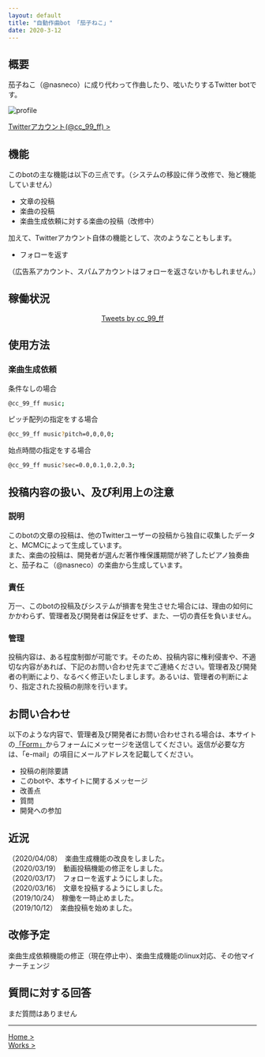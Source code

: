 ```yaml
---
layout: default
title: "自動作曲bot 「茄子ねこ」"
date: 2020-3-12
---
```


## 概要

茄子ねこ（@nasneco）に成り代わって作曲したり、呟いたりするTwitter botです。

 ![profile](https://nakashimas.github.io/img/nasneco/profile.png "profile")

[Twitterアカウント(@cc_99_ff) >](https://twitter.com/cc_99_ff)

## 機能

このbotの主な機能は以下の三点です。（システムの移設に伴う改修で、殆ど機能していません）

- 文章の投稿
- 楽曲の投稿
- 楽曲生成依頼に対する楽曲の投稿（改修中）

加えて、Twitterアカウント自体の機能として、次のようなこともします。

- フォローを返す

（広告系アカウント、スパムアカウントはフォローを返さないかもしれません。）

## 稼働状況

<div style="text-align:center;">
    <a class="twitter-timeline" data-width="320" data-height="400" data-chrome="transparent nofooter" data-link-color="#ff8080" href="https://twitter.com/cc_99_ff?ref_src=twsrc%5Etfw">
        Tweets by cc_99_ff
    </a>
    <script async src="https://platform.twitter.com/widgets.js" charset="utf-8"></script>
</div>

## 使用方法

### 楽曲生成依頼

条件なしの場合

```sh
@cc_99_ff music;
```

ピッチ配列の指定をする場合

```sh
@cc_99_ff music?pitch=0,0,0,0;
```

始点時間の指定をする場合

```sh
@cc_99_ff music?sec=0.0,0.1,0.2,0.3;
```

## 投稿内容の扱い、及び利用上の注意

### 説明

このbotの文章の投稿は、他のTwitterユーザーの投稿から独自に収集したデータと、MCMCによって生成しています。  
また、楽曲の投稿は、開発者が選んだ著作権保護期間が終了したピアノ独奏曲と、茄子ねこ（@nasneco）の楽曲から生成しています。  

### 責任

万一、このbotの投稿及びシステムが損害を発生させた場合には、理由の如何にかかわらず、管理者及び開発者は保証をせず、また、一切の責任を負いません。  

### 管理

投稿内容は、ある程度制御が可能です。そのため、投稿内容に権利侵害や、不適切な内容があれば、下記のお問い合わせ先までご連絡ください。管理者及び開発者の判断により、なるべく修正いたしまします。あるいは、管理者の判断により、指定された投稿の削除を行います。

## お問い合わせ

以下のような内容で、管理者及び開発者にお問い合わせされる場合は、本サイトの[「Form」](#infoform)からフォームにメッセージを送信してください。返信が必要な方は、「e-mail」の項目にメールアドレスを記載してください。  

- 投稿の削除要請
- このbotや、本サイトに関するメッセージ
- 改善点
- 質問
- 開発への参加

## 近況

（2020/04/08）　楽曲生成機能の改良をしました。  
（2020/03/19）　動画投稿機能の修正をしました。  
（2020/03/17）　フォローを返すようにしました。  
（2020/03/16）　文章を投稿するようにしました。  
（2019/10/24）　稼働を一時止めました。  
（2019/10/12）　楽曲投稿を始めました。  

## 改修予定

楽曲生成依頼機能の修正（現在停止中）、楽曲生成機能のlinux対応、その他マイナーチェンジ

## 質問に対する回答

まだ質問はありません

<hr>

[Home >](https://nakashimas.github.io/index.html)  
[Works >](https://nakashimas.github.io/docs/works/works.html)